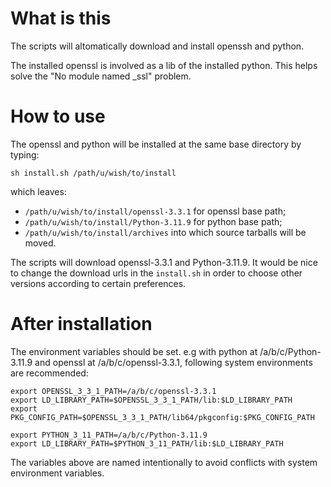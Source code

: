 # What is this
The scripts will altomatically download and install openssh and python. 

The installed openssl is involved as a lib of the installed python. This helps solve the "No module named _ssl" problem.
# How to use
The openssl and python will be installed at the same base directory by typing:
```
sh install.sh /path/u/wish/to/install
```
which leaves:

- ```/path/u/wish/to/install/openssl-3.3.1``` for openssl base path;
- ```/path/u/wish/to/install/Python-3.11.9``` for python base path;
- ```/path/u/wish/to/install/archives``` into which source tarballs will be moved.

The scripts will download openssl-3.3.1 and Python-3.11.9. It would be nice to change the download urls in the ```install.sh``` in order to choose other versions according to certain preferences.

# After installation
The environment variables should be set.
e.g with python at /a/b/c/Python-3.11.9 and openssl at /a/b/c/openssl-3.3.1, following system environments are recommended:
```
export OPENSSL_3_3_1_PATH=/a/b/c/openssl-3.3.1
export LD_LIBRARY_PATH=$OPENSSL_3_3_1_PATH/lib:$LD_LIBRARY_PATH
export PKG_CONFIG_PATH=$OPENSSL_3_3_1_PATH/lib64/pkgconfig:$PKG_CONFIG_PATH

export PYTHON_3_11_PATH=/a/b/c/Python-3.11.9
export LD_LIBRARY_PATH=$PYTHON_3_11_PATH/lib:$LD_LIBRARY_PATH

```
The variables above are named intentionally to avoid conflicts with system environment variables.

